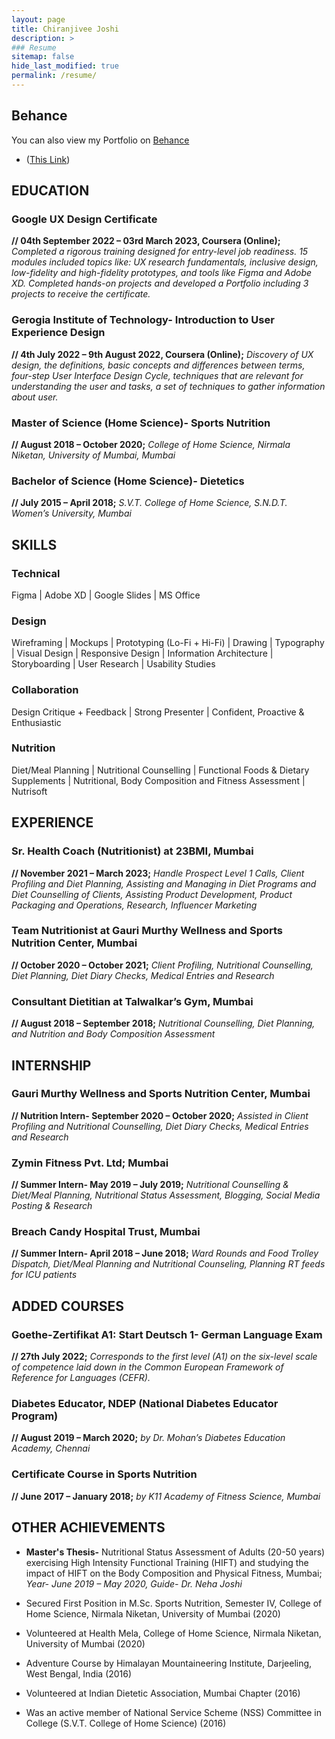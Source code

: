 ```yaml
---
layout: page
title: Chiranjivee Joshi
description: >
### Resume
sitemap: false
hide_last_modified: true
permalink: /resume/
---
```

## Behance
You can also view my Portfolio on [Behance](https://www.behance.net/chiranjjoshi)

* ([This Link](https://www.behance.net/chiranjjoshi))

## **EDUCATION**
### Google UX Design Certificate 
**// 04th September 2022 – 03rd March 2023, Coursera (Online);**
*Completed a rigorous training designed for entry-level job readiness. 15 modules included topics like: UX research fundamentals, inclusive design, low-fidelity and high-fidelity prototypes, and tools like Figma and Adobe XD. Completed hands-on projects and developed a Portfolio including 3 projects to receive the certificate.* 
### Gerogia Institute of Technology- Introduction to User Experience Design
**// 4th July 2022 – 9th August 2022, Coursera (Online);**
*Discovery of UX design, the definitions, basic concepts and differences between terms, four-step User Interface Design Cycle, techniques that are relevant for understanding the user and tasks, a set of techniques to gather information about user.* 
### Master of Science (Home Science)- Sports Nutrition
**// August 2018 –  October 2020;**
*College of Home Science, Nirmala Niketan, University of Mumbai, Mumbai*
### Bachelor of Science (Home Science)- Dietetics
**// July 2015 –  April 2018;**
*S.V.T. College of Home Science, S.N.D.T. Women’s University, Mumbai*

## **SKILLS**
### Technical
Figma | Adobe XD | Google Slides | MS Office
### Design
Wireframing | Mockups | Prototyping (Lo-Fi + Hi-Fi) | Drawing | Typography | Visual Design | Responsive Design | Information Architecture | Storyboarding | User Research | Usability Studies
### Collaboration
Design Critique + Feedback | Strong Presenter | Confident, Proactive & Enthusiastic
### Nutrition
Diet/Meal Planning | Nutritional Counselling | Functional Foods & Dietary Supplements | Nutritional, Body Composition and Fitness Assessment | Nutrisoft

## **EXPERIENCE**
### Sr. Health Coach (Nutritionist) at 23BMI, Mumbai
**// November 2021 – March 2023;**
*Handle Prospect Level 1 Calls, Client Profiling and Diet Planning, Assisting and Managing in Diet Programs and Diet Counselling of Clients, Assisting Product Development, Product Packaging and Operations, Research, Influencer Marketing*
### Team Nutritionist at Gauri Murthy Wellness and Sports Nutrition Center, Mumbai
**// October 2020 – October 2021;**
*Client Profiling, Nutritional Counselling, Diet Planning, Diet Diary Checks, Medical Entries and Research*
### Consultant Dietitian at Talwalkar’s Gym, Mumbai 
**// August 2018 – September 2018;**
*Nutritional Counselling, Diet Planning, and Nutrition and Body Composition Assessment*

## **INTERNSHIP**
### Gauri Murthy Wellness and Sports Nutrition Center, Mumbai 
**// Nutrition Intern- September 2020 – October 2020;**
*Assisted in Client Profiling and Nutritional Counselling, Diet Diary Checks, Medical Entries and Research*
### Zymin Fitness Pvt. Ltd; Mumbai
**// Summer Intern- May 2019 – July 2019;**
*Nutritional Counselling & Diet/Meal Planning, Nutritional Status Assessment, Blogging, Social Media Posting & Research*
### Breach Candy Hospital Trust, Mumbai
**// Summer Intern- April 2018 – June 2018;**
*Ward Rounds and Food Trolley Dispatch, Diet/Meal Planning and Nutritional Counseling, Planning RT feeds for ICU patients*

## **ADDED COURSES**
### Goethe-Zertifikat A1: Start Deutsch 1- German Language Exam
**// 27th July 2022;**
*Corresponds to the first level (A1) on the six-level scale of competence laid down in the Common European Framework of Reference for Languages (CEFR).*
### Diabetes Educator, NDEP (National Diabetes Educator Program)
**// August  2019 –  March 2020;**
*by Dr. Mohan’s Diabetes Education Academy, Chennai*
### Certificate Course in Sports Nutrition
**// June  2017 –  January 2018;**
*by K11 Academy of Fitness Science, Mumbai*

## **OTHER ACHIEVEMENTS**
* **Master's Thesis-**
Nutritional Status Assessment of Adults (20-50 years) exercising High Intensity Functional Training (HIFT) and studying the impact of HIFT on the Body Composition and Physical Fitness, Mumbai; *Year- June 2019 –  May 2020, Guide- Dr. Neha Joshi*

* Secured First Position in M.Sc. Sports Nutrition, Semester IV, College of Home Science, Nirmala Niketan, University of Mumbai (2020)

* Volunteered at Health Mela, College of Home Science, Nirmala Niketan, University of Mumbai (2020)

* Adventure Course by Himalayan Mountaineering Institute, Darjeeling, West Bengal, India (2016)

* Volunteered at Indian Dietetic Association, Mumbai Chapter (2016)

* Was an active member of National Service Scheme (NSS) Committee in College (S.V.T. College of Home Science) (2016)
